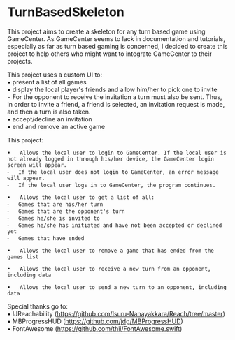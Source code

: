 # TurnBasedSkeleton

This project aims to create a skeleton for any turn based game using GameCenter.
As GameCenter seems to lack in documentation and tutorials, especially as far as turn based gaming is concerned, I decided to create this project to help others who might want to integrate GameCenter to their projects.

This project uses a custom UI to:<br>
	•	present a list of all games<br>
	•	display the local player's friends and allow him/her to pick one to invite<br>
	  ⁃	For the opponent to receive the invitation a turn must also be sent. Thus, in order to invite a friend, a friend is selected, an invitation request is made, and then a turn is also taken.<br>
	•	accept/decline an invitation<br>
	•	end and remove an active game<br>

This project:

	•	Allows the local user to login to GameCenter. If the local user is not already logged in through his/her device, the GameCenter login screen will appear.
  	⁃	If the local user does not login to GameCenter, an error message will appear.
  	⁃	If the local user logs in to GameCenter, the program continues.

	•	Allows the local user to get a list of all:
  	⁃	Games that are his/her turn
  	⁃	Games that are the opponent's turn
  	⁃	Games he/she is invited to
  	⁃	Games he/she has initiated and have not been accepted or declined yet
  	⁃	Games that have ended

	•	Allows the local user to remove a game that has ended from the games list

	•	Allows the local user to receive a new turn from an opponent, including data

	•	Allows the local user to send a new turn to an opponent, including data

Special thanks go to:<br>
	•	IJReachability (https://github.com/Isuru-Nanayakkara/Reach/tree/master)<br>
	•	MBProgressHUD (https://github.com/jdg/MBProgressHUD)<br>
	•	FontAwesome (https://github.com/thii/FontAwesome.swift)<br>
